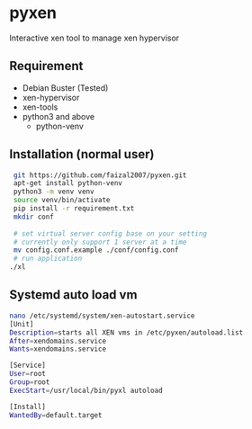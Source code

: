 # pyxen
Interactive xen tool to manage xen hypervisor

## Requirement
* Debian Buster (Tested)
* xen-hypervisor
* xen-tools
* python3 and above
  * python-venv

## Installation (normal user)
```bash
 git https://github.com/faizal2007/pyxen.git
 apt-get install python-venv
 python3 -m venv venv
 source venv/bin/activate
 pip install -r requirement.txt
 mkdir conf
 
 # set virtual server config base on your setting
 # currently only support 1 server at a time
 mv config.conf.example ./conf/config.conf
 # run application
./xl
```
## Systemd auto load vm
```bash
nano /etc/systemd/system/xen-autostart.service
[Unit]
Description=starts all XEN vms in /etc/pyxen/autoload.list
After=xendomains.service
Wants=xendomains.service

[Service]
User=root
Group=root
ExecStart=/usr/local/bin/pyxl autoload

[Install]
WantedBy=default.target
```
